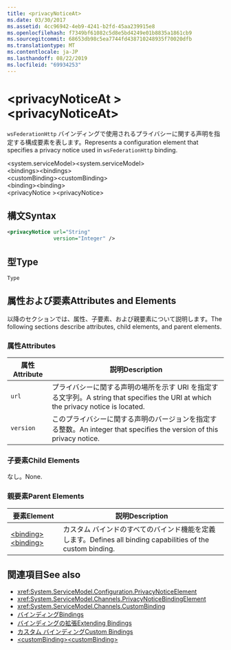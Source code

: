 ```yaml
---
title: <privacyNoticeAt>
ms.date: 03/30/2017
ms.assetid: 4cc96942-4eb9-4241-b2fd-45aa239915e8
ms.openlocfilehash: f7349bf61082c5d8e5bd4249e01b8835a1861cb9
ms.sourcegitcommit: 68653db98c5ea7744fd438710248935f70020dfb
ms.translationtype: MT
ms.contentlocale: ja-JP
ms.lasthandoff: 08/22/2019
ms.locfileid: "69934253"
---
```

# <a name="privacynoticeat"></a><span data-ttu-id="e769a-101">\<privacyNoticeAt ></span><span class="sxs-lookup"><span data-stu-id="e769a-101">\<privacyNoticeAt></span></span>
<span data-ttu-id="e769a-102">`wsFederationHttp` バインディングで使用されるプライバシーに関する声明を指定する構成要素を表します。</span><span class="sxs-lookup"><span data-stu-id="e769a-102">Represents a configuration element that specifies a privacy notice used in `wsFederationHttp` binding.</span></span>  
  
 <span data-ttu-id="e769a-103">\<system.serviceModel></span><span class="sxs-lookup"><span data-stu-id="e769a-103">\<system.serviceModel></span></span>  
<span data-ttu-id="e769a-104">\<bindings></span><span class="sxs-lookup"><span data-stu-id="e769a-104">\<bindings></span></span>  
<span data-ttu-id="e769a-105">\<customBinding></span><span class="sxs-lookup"><span data-stu-id="e769a-105">\<customBinding></span></span>  
<span data-ttu-id="e769a-106">\<binding></span><span class="sxs-lookup"><span data-stu-id="e769a-106">\<binding></span></span>  
<span data-ttu-id="e769a-107">\<privacyNotice ></span><span class="sxs-lookup"><span data-stu-id="e769a-107">\<privacyNotice></span></span>  
  
## <a name="syntax"></a><span data-ttu-id="e769a-108">構文</span><span class="sxs-lookup"><span data-stu-id="e769a-108">Syntax</span></span>  
  
```xml  
<privacyNotice url="String"
               version="Integer" />
```  
  
## <a name="type"></a><span data-ttu-id="e769a-109">型</span><span class="sxs-lookup"><span data-stu-id="e769a-109">Type</span></span>  
 `Type`  
  
## <a name="attributes-and-elements"></a><span data-ttu-id="e769a-110">属性および要素</span><span class="sxs-lookup"><span data-stu-id="e769a-110">Attributes and Elements</span></span>  
 <span data-ttu-id="e769a-111">以降のセクションでは、属性、子要素、および親要素について説明します。</span><span class="sxs-lookup"><span data-stu-id="e769a-111">The following sections describe attributes, child elements, and parent elements.</span></span>  
  
### <a name="attributes"></a><span data-ttu-id="e769a-112">属性</span><span class="sxs-lookup"><span data-stu-id="e769a-112">Attributes</span></span>  
  
|<span data-ttu-id="e769a-113">属性</span><span class="sxs-lookup"><span data-stu-id="e769a-113">Attribute</span></span>|<span data-ttu-id="e769a-114">説明</span><span class="sxs-lookup"><span data-stu-id="e769a-114">Description</span></span>|  
|---------------|-----------------|  
|`url`|<span data-ttu-id="e769a-115">プライバシーに関する声明の場所を示す URI を指定する文字列。</span><span class="sxs-lookup"><span data-stu-id="e769a-115">A string that specifies the URI at which the privacy notice is located.</span></span>|  
|`version`|<span data-ttu-id="e769a-116">このプライバシーに関する声明のバージョンを指定する整数。</span><span class="sxs-lookup"><span data-stu-id="e769a-116">An integer that specifies the version of this privacy notice.</span></span>|  
  
### <a name="child-elements"></a><span data-ttu-id="e769a-117">子要素</span><span class="sxs-lookup"><span data-stu-id="e769a-117">Child Elements</span></span>  
 <span data-ttu-id="e769a-118">なし。</span><span class="sxs-lookup"><span data-stu-id="e769a-118">None.</span></span>  
  
### <a name="parent-elements"></a><span data-ttu-id="e769a-119">親要素</span><span class="sxs-lookup"><span data-stu-id="e769a-119">Parent Elements</span></span>  
  
|<span data-ttu-id="e769a-120">要素</span><span class="sxs-lookup"><span data-stu-id="e769a-120">Element</span></span>|<span data-ttu-id="e769a-121">説明</span><span class="sxs-lookup"><span data-stu-id="e769a-121">Description</span></span>|  
|-------------|-----------------|  
|[<span data-ttu-id="e769a-122">\<binding></span><span class="sxs-lookup"><span data-stu-id="e769a-122">\<binding></span></span>](../../../misc/binding.md)|<span data-ttu-id="e769a-123">カスタム バインドのすべてのバインド機能を定義します。</span><span class="sxs-lookup"><span data-stu-id="e769a-123">Defines all binding capabilities of the custom binding.</span></span>|  
  
## <a name="see-also"></a><span data-ttu-id="e769a-124">関連項目</span><span class="sxs-lookup"><span data-stu-id="e769a-124">See also</span></span>

- <xref:System.ServiceModel.Configuration.PrivacyNoticeElement>
- <xref:System.ServiceModel.Channels.PrivacyNoticeBindingElement>
- <xref:System.ServiceModel.Channels.CustomBinding>
- [<span data-ttu-id="e769a-125">バインディング</span><span class="sxs-lookup"><span data-stu-id="e769a-125">Bindings</span></span>](../../../wcf/bindings.md)
- [<span data-ttu-id="e769a-126">バインディングの拡張</span><span class="sxs-lookup"><span data-stu-id="e769a-126">Extending Bindings</span></span>](../../../wcf/extending/extending-bindings.md)
- [<span data-ttu-id="e769a-127">カスタム バインディング</span><span class="sxs-lookup"><span data-stu-id="e769a-127">Custom Bindings</span></span>](../../../wcf/extending/custom-bindings.md)
- [<span data-ttu-id="e769a-128">\<customBinding></span><span class="sxs-lookup"><span data-stu-id="e769a-128">\<customBinding></span></span>](custombinding.md)
